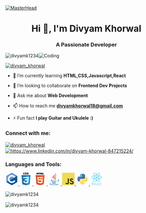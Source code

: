 [![MasterHead](https://raw.githubusercontent.com/PolarBearGG/PolarBearGG/master/web-developer.gif)](https://divyamk1234.io)
<h1 align="center">Hi 👋, I'm Divyam Khorwal</h1>
<h3 align="center">A Passionate Developer</h3>
<img align="right" alt="Coding" width="400" src="https://thumbs.gfycat.com/ColorlessBitesizedKob-max-1mb.gif">

<p align="left"> <img src="https://komarev.com/ghpvc/?username=divyamk1234&label=Profile%20views&color=0e75b6&style=flat" alt="divyamk1234" /> </p>

<p align="left"> <a href="https://twitter.com/divyam_khorwal" target="blank"><img src="https://img.shields.io/twitter/follow/divyam_khorwal?logo=twitter&style=for-the-badge" alt="divyam_khorwal" /></a> </p>

- 🌱 I’m currently learning **HTML,CSS,Javascript,React**

- 👯 I’m looking to collaborate on **Frontend Dev Projects**

- 💬 Ask me about **Web Development**

- 📫 How to reach me **divyamkhorwal18@gmail.com**

- ⚡ Fun fact **I play Guitar and Ukulele :)**

<h3 align="left">Connect with me:</h3>
<p align="left">
<a href="https://twitter.com/divyam_khorwal" target="blank"><img align="center" src="https://raw.githubusercontent.com/rahuldkjain/github-profile-readme-generator/master/src/images/icons/Social/twitter.svg" alt="divyam_khorwal" height="30" width="40" /></a>
<a href="https://linkedin.com/in/divyam-khorwal-847215224/" target="blank"><img align="center" src="https://raw.githubusercontent.com/rahuldkjain/github-profile-readme-generator/master/src/images/icons/Social/linked-in-alt.svg" alt="https://www.linkedin.com/in/divyam-khorwal-847215224/" height="30" width="40" /></a>
</p>

<h3 align="left">Languages and Tools:</h3>
<p align="left"> <a href="https://www.cprogramming.com/" target="_blank" rel="noreferrer"> <img src="https://raw.githubusercontent.com/devicons/devicon/master/icons/c/c-original.svg" alt="c" width="40" height="40"/> </a> <a href="https://www.w3schools.com/css/" target="_blank" rel="noreferrer"> <img src="https://raw.githubusercontent.com/devicons/devicon/master/icons/css3/css3-original-wordmark.svg" alt="css3" width="40" height="40"/> </a> <a href="https://www.w3.org/html/" target="_blank" rel="noreferrer"> <img src="https://raw.githubusercontent.com/devicons/devicon/master/icons/html5/html5-original-wordmark.svg" alt="html5" width="40" height="40"/> </a> <a href="https://www.java.com" target="_blank" rel="noreferrer"> <img src="https://raw.githubusercontent.com/devicons/devicon/master/icons/java/java-original.svg" alt="java" width="40" height="40"/> </a> <a href="https://developer.mozilla.org/en-US/docs/Web/JavaScript" target="_blank" rel="noreferrer"> <img src="https://raw.githubusercontent.com/devicons/devicon/master/icons/javascript/javascript-original.svg" alt="javascript" width="40" height="40"/> </a> <a href="https://www.python.org" target="_blank" rel="noreferrer"> <img src="https://raw.githubusercontent.com/devicons/devicon/master/icons/python/python-original.svg" alt="python" width="40" height="40"/> </a> <a href="https://reactjs.org/" target="_blank" rel="noreferrer"> <img src="https://raw.githubusercontent.com/devicons/devicon/master/icons/react/react-original-wordmark.svg" alt="react" width="40" height="40"/> </a> </p>

<p><img align="center" src="https://github-readme-stats.vercel.app/api/top-langs?username=divyamk1234&show_icons=true&locale=en&layout=compact" alt="divyamk1234" /></p>

<p><img align="center" src="https://github-readme-streak-stats.herokuapp.com/?user=divyamk1234&" alt="divyamk1234" /></p>
